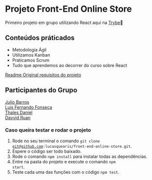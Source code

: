# Projeto Front-End Online Store

Primeiro projeto em grupo utilizando React aqui na [Trybe](https://www.betrybe.com/):rocket:

## Conteúdos práticados

- Metodologia Ágil
- Utilizamos Kanban
- Praticamos Scrum
- Tudo que aprendemos ao decorrer do curso sobre React

[Readme Original requisitos do projeto](https://github.com/lucasquearis/front-end-online-store/blob/master/readmeOriginalProject.md)

## Participantes do Grupo

[Julio Barros](https://github.com/juliobarros-dev)\
[Luis Fernando Fonseca](https://github.com/luiszeh)\
[Thales Daniel](https://github.com/Thales-Daniel)\
[Dayvid Ruan](https://github.com/Dayvid-Ruan)

### Caso queira testar e rodar o projeto

1. Rode no seu terminal o comando <code>git clone git@github.com:lucasquearis/front-end-online-store.git</code>.
2. Espere o código ser todo baixado.
3. Rode o comando <code>npm install</code> para instalar todas as dependências.
4. Entre na pasta do projeto e execute o comando <code>npm start</code>.
4. Teste cada uma das funções com o código <code>npm test</code>.
